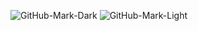 ![GitHub-Mark-Dark](https://user-images.githubusercontent.com/8425834/133898066-c9e121e1-c5a6-473a-8163-dda65c9e9d2e.gif)
![GitHub-Mark-Light](https://user-images.githubusercontent.com/8425834/188637109-ea9c6a36-16d5-416b-abf5-ed19f9e694cb.gif)
